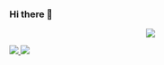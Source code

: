 ### Hi there 👋

<!--
**luckyouo/luckyouo** is a ✨ _special_ ✨ repository because its `README.md` (this file) appears on your GitHub profile.

Here are some ideas to get you started:

- 🔭 I’m currently working on ...
- 🌱 I’m currently learning ...
- 👯 I’m looking to collaborate on ...
- 🤔 I’m looking for help with ...
- 💬 Ask me about ...
- 📫 How to reach me: ...
- 😄 Pronouns: ...
- ⚡ Fun fact: ...
-->

<p align="center">
  <a href="https://github.com/luckyouo">
    <img src="https://github-profile-trophy.vercel.app/?username=luckyouo&theme=darkhub" />
  </a>
</p>
<p align="left">
  <a href="https://github.com/luckyouo">
    <img src="https://github-readme-stats.vercel.app/api?username=luckyouo&theme=dracula&show_icons=true" />
    <img src="https://github-readme-stats.vercel.app/api/top-langs/?username=luckyouo&layout=compact&theme=dracula" />      
  </a>
</p>

